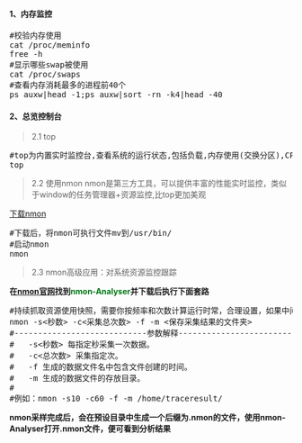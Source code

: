#### 1、内存监控
<pre class="prettyprint lang-s">
#校验内存使用 
cat /proc/meminfo 
free -h
#显示哪些swap被使用 
cat /proc/swaps 
#查看内存消耗最多的进程前40个
ps auxw|head -1;ps auxw|sort -rn -k4|head -40
</pre>
#### 2、总览控制台
>2.1 top
<pre class="prettyprint lang-s">
#top为内置实时监控台,查看系统的运行状态,包括负载,内存使用(交换分区),CPU使用、当前运行的线程,进程等信息
top
</pre>
>2.2 使用nmon
nmon是第三方工具，可以提供丰富的性能实时监控，类似于window的任务管理器+资源监控,比top更加美观

<a href="http://nmon.sourceforge.net" target="_blank">下载nmon</a>
<pre class="prettyprint lang-s">
#下载后，将nmon可执行文件mv到/usr/bin/
#启动nmon
nmon
</pre>

>2.3 nmon高级应用：对系统资源监控跟踪

**在<a href="http://nmon.sourceforge.net" target="_blank">nmon官网</a>找到<label style="color:#007715;">nmon-Analyser</label>并下载后执行下面套路**
<pre class="prettyprint lang-s">
#持续抓取资源使用快照，需要你按频率和次数计算运行时常，合理设置，如果中间要停止，需要找到进程号然后kill
nmon -s&lt秒数&gt; -c&lt采集总次数&gt; -f -m &lt保存采集结果的文件夹&gt;
#----------------------------参数解释----------------------------
#	-s&lt;秒数&gt; 每指定秒采集一次数据。
#	-c&lt;总次数&gt; 采集指定次。
#	-f 生成的数据文件名中包含文件创建的时间。
#	-m 生成的数据文件的存放目录。
#	
#例如：nmon -s10 -c60 -f -m /home/traceresult/
</pre>

**nmon采样完成后，会在预设目录中生成一个后缀为.nmon的文件，使用nmon-Analyser打开.nmon文件，便可看到分析结果**